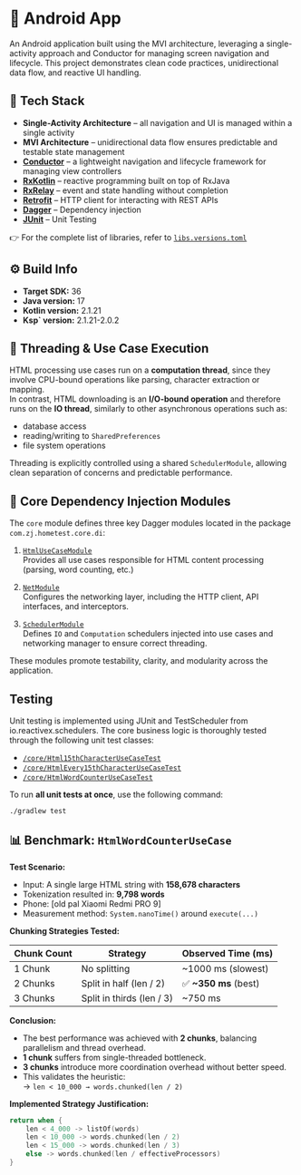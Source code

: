 # 📱 Android App

An Android application built using the MVI architecture, leveraging a single-activity approach and Conductor for managing screen navigation and lifecycle. This project demonstrates clean code practices, unidirectional data flow, and reactive UI handling.


## 🔧 Tech Stack

- **Single-Activity Architecture** – all navigation and UI is managed within a single activity
- **MVI Architecture** – unidirectional data flow ensures predictable and testable state management
- **[Conductor](https://github.com/bluelinelabs/Conductor)** – a lightweight navigation and lifecycle framework for managing view controllers
- **[RxKotlin](https://github.com/ReactiveX/RxKotlin)** –  reactive programming built on top of RxJava
- **[RxRelay](https://github.com/JakeWharton/RxRelay)** – event and state handling without completion
- **[Retrofit](https://square.github.io/retrofit/)** – HTTP client for interacting with REST APIs
- **[Dagger](https://github.com/google/dagger)** –  Dependency injection
- **[JUnit](https://github.com/junit-team)** – Unit Testing

👉 For the complete list of libraries, refer to [`libs.versions.toml`](./gradle/libs.versions.toml)

## ⚙️ Build Info

- **Target SDK:** 36
- **Java version:** 17
- **Kotlin version:** 2.1.21
- **Ksp` version:** 2.1.21-2.0.2

## 🧠 Threading & Use Case Execution

HTML processing use cases run on a **computation thread**, since they involve CPU-bound operations like parsing, character extraction or mapping.  
In contrast, HTML downloading is an **I/O-bound operation** and therefore runs on the **IO thread**, similarly to other asynchronous operations such as:

- database access
- reading/writing to `SharedPreferences`
- file system operations

Threading is explicitly controlled using a shared `SchedulerModule`, allowing clean separation of concerns and predictable performance.

## 🧩 Core Dependency Injection Modules

The `core` module defines three key Dagger modules located in the package `com.zj.hometest.core.di`:

1. [`HtmlUseCaseModule`](core/src/main/java/com/zj/hometest/core/di/HtmlUseCaseModule.kt)  
   Provides all use cases responsible for HTML content processing (parsing, word counting, etc.)

2. [`NetModule`](core/src/main/java/com/zj/hometest/core/di/NetModule.kt)  
   Configures the networking layer, including the HTTP client, API interfaces, and interceptors.

3. [`SchedulerModule`](core/src/main/java/com/zj/hometest/core/di/SchedulerModule.kt)  
   Defines `IO` and `Computation` schedulers injected into use cases and networking manager to ensure correct threading.

These modules promote testability, clarity, and modularity across the application.

## Testing

Unit testing is implemented using JUnit and TestScheduler from io.reactivex.schedulers. The core business logic is thoroughly tested through the following unit test classes:

- [`/core/Html15thCharacterUseCaseTest`](core/src/test/java/com/zj/hometest/core/Html15thCharacterUseCaseTest.kt)
- [`/core/HtmlEvery15thCharacterUseCaseTest`](core/src/test/java/com/zj/hometest/core/HtmlEvery15thCharacterUseCaseTest.kt)
- [`/core/HtmlWordCounterUseCaseTest`](core/src/test/java/com/zj/hometest/core/HtmlWordCounterUseCaseTest.kt)

To run **all unit tests at once**, use the following command:

```bash
./gradlew test
```

## 📊 Benchmark: `HtmlWordCounterUseCase`

**Test Scenario:**
- Input: A single large HTML string with **158,678 characters**
- Tokenization resulted in: **9,798 words**
- Phone: [old pal Xiaomi Redmi PRO 9]
- Measurement method: `System.nanoTime()` around `execute(...)`

**Chunking Strategies Tested:**

| Chunk Count | Strategy                   | Observed Time (ms) |
|-------------|----------------------------|--------------------|
| 1 Chunk     | No splitting               | ~1000 ms (slowest) |
| 2 Chunks    | Split in half (len / 2)    | ✅ **~350 ms** (best) |
| 3 Chunks    | Split in thirds (len / 3)  | ~750 ms            |

**Conclusion:**
- The best performance was achieved with **2 chunks**, balancing parallelism and thread overhead.
- **1 chunk** suffers from single-threaded bottleneck.
- **3 chunks** introduce more coordination overhead without better speed.
- This validates the heuristic:  
  → `len < 10_000 → words.chunked(len / 2)`

**Implemented Strategy Justification:**
```kotlin
return when {
    len < 4_000 -> listOf(words)
    len < 10_000 -> words.chunked(len / 2)
    len < 15_000 -> words.chunked(len / 3)
    else -> words.chunked(len / effectiveProcessors)
}
```